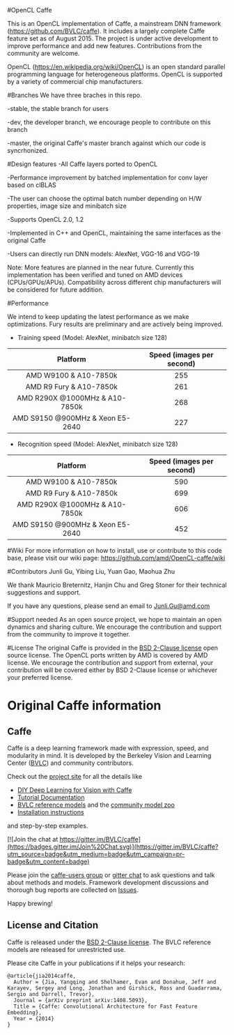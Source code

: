 #OpenCL Caffe

This is an OpenCL implementation of Caffe, a mainstream DNN framework (https://github.com/BVLC/caffe). It includes a largely complete Caffe feature set as of August 2015. The project is under active development to improve performance and add new features. Contributions from the community are welcome.

OpenCL (https://en.wikipedia.org/wiki/OpenCL) is an open standard parallel programming language for heterogeneous platforms. OpenCL is supported by a variety of commercial chip manufacturers. 

#Branches
 We have three braches in this repo.
 
 -stable, the stable branch for users
 
 -dev, the developer branch, we encourage people to contribute on this branch
 
 -master, the original Caffe's master branch against which our code is syncrhonized.
 
#Design features
  -All Caffe layers ported to OpenCL

  -Performance improvement by batched implementation for conv layer based on clBLAS

  -The user can choose the optimal batch number depending on H/W properties, image size and minibatch size

  -Supports OpenCL 2.0, 1.2
  
  -Implemented in C++ and OpenCL, maintaining the same interfaces as the original Caffe

  -Users can directly run DNN models: AlexNet, VGG-16 and VGG-19

Note: More features are planned in the near future. Currently this implementation has been verified and tuned on AMD devices (CPUs/GPUs/APUs). Compatibility across different chip manufacturers will be considered for future addition.

#Performance

We intend to keep updating the latest performance as we make optimizations. Fury results are preliminary and are actively being improved.

* Training speed (Model: AlexNet, minibatch size 128)

| Platform | Speed (images per second) |
|:--------:|:-------------------------:|
|AMD W9100 & A10-7850k           | 255 |
|AMD R9 Fury & A10-7850k         | 261 |
|AMD R290X @1000MHz & A10-7850k  | 268 |
|AMD S9150 @900MHz & Xeon E5-2640| 227 |


* Recognition speed (Model: AlexNet, minibatch size 128)

| Platform | Speed (images per second) |
|:--------:|:-------------------------:|
|AMD W9100 & A10-7850k           | 590 |
|AMD R9 Fury & A10-7850k         | 699 |
|AMD R290X @1000MHz & A10-7850k  | 606 |
|AMD S9150 @900MHz & Xeon E5-2640| 452 |


#Wiki
For more information on how to install, use or contribute to this code base, please visit our wiki page:
 https://github.com/amd/OpenCL-caffe/wiki

#Contributors
Junli Gu, Yibing Liu, Yuan Gao, Maohua Zhu

We thank Mauricio Breternitz, Hanjin Chu and Greg Stoner for their technical suggestions and support. 

If you have any questions, please send an email to Junli.Gu@amd.com 

#Support needed
 As an open source project, we hope to maintain an open dynamics and sharing culture. We encourage the contribution and support from the community to improve it together.

#License
The original Caffe is provided in the [BSD 2-Clause license](https://github.com/BVLC/caffe/blob/master/LICENSE) open source license. The OpenCL ports written by AMD is covered by AMD license. We encourage the contribution and support from external, your contribution will be covered either by BSD 2-Clause license or whichever your preferred license.

# Original Caffe information
## Caffe

Caffe is a deep learning framework made with expression, speed, and modularity in mind.
It is developed by the Berkeley Vision and Learning Center ([BVLC](http://bvlc.eecs.berkeley.edu)) and community contributors.

Check out the [project site](http://caffe.berkeleyvision.org) for all the details like

- [DIY Deep Learning for Vision with Caffe](https://docs.google.com/presentation/d/1UeKXVgRvvxg9OUdh_UiC5G71UMscNPlvArsWER41PsU/edit#slide=id.p)
- [Tutorial Documentation](http://caffe.berkeleyvision.org/tutorial/)
- [BVLC reference models](http://caffe.berkeleyvision.org/model_zoo.html) and the [community model zoo](https://github.com/BVLC/caffe/wiki/Model-Zoo)
- [Installation instructions](http://caffe.berkeleyvision.org/installation.html)

and step-by-step examples.

[![Join the chat at https://gitter.im/BVLC/caffe](https://badges.gitter.im/Join%20Chat.svg)](https://gitter.im/BVLC/caffe?utm_source=badge&utm_medium=badge&utm_campaign=pr-badge&utm_content=badge)

Please join the [caffe-users group](https://groups.google.com/forum/#!forum/caffe-users) or [gitter chat](https://gitter.im/BVLC/caffe) to ask questions and talk about methods and models.
Framework development discussions and thorough bug reports are collected on [Issues](https://github.com/BVLC/caffe/issues).

Happy brewing!

## License and Citation

Caffe is released under the [BSD 2-Clause license](https://github.com/BVLC/caffe/blob/master/LICENSE).
The BVLC reference models are released for unrestricted use.

Please cite Caffe in your publications if it helps your research:

    @article{jia2014caffe,
      Author = {Jia, Yangqing and Shelhamer, Evan and Donahue, Jeff and Karayev, Sergey and Long, Jonathan and Girshick, Ross and Guadarrama, Sergio and Darrell, Trevor},
      Journal = {arXiv preprint arXiv:1408.5093},
      Title = {Caffe: Convolutional Architecture for Fast Feature Embedding},
      Year = {2014}
    }
